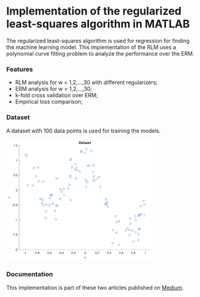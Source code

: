 # Implementation of the regularized least-squares algorithm in MATLAB
The regularized least-squares algorithm is used for regression for finding the machine learning model. This implementation of the RLM uses a polynomial curve fitting problem to analyze the performance over the ERM.

### Features
- RLM analysis for w = 1,2,...,30 with different regularizers;
- ERM analysis for w = 1,2,...,30;
- k-fold cross validation over ERM;
- Empirical loss comparison;


### Dataset
A dataset with 100 data points is used for training the models.
<div>
<img src="/images/dataset.png" width="400px"</img> 
</div>

### Documentation
This implementation is part of these two articles published on [Medium](https://medium.com/@jaimedantas). 

